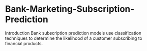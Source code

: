 # Bank-Marketing-Subscription-Prediction 

Introduction
      Bank subscription prediction models use classification techniques to determine the likelihood of a customer subscribing to financial products.
